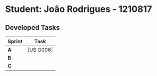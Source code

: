 # Student: João Rodrigues - 1210817

## Developed Tasks

| Sprint | Task      |
|--------|-----------|
| **A**  | [US G006] |
| **B**  |           |
| **C**  |           |
